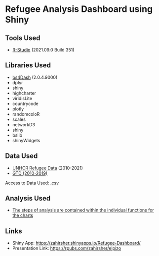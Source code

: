 # Refugee Analysis Dashboard using Shiny

## Tools Used
- [R-Studio](https://www.rstudio.com/) (2021.09.0 Build 351)

## Libraries Used
- [bs4Dash](https://rinterface.github.io/bs4Dash/index.html) (2.0.4.9000)
- dplyr
- shiny
- highcharter
- viridisLite
- countrycode
- plotly
- randomcoloR
- scales
- networkD3
- shiny
- bslib
- shinyWidgets

## Data Used
- [UNHCR Refugee Data](https://www.unhcr.org/refugee-statistics/) (2010-2021)
- [GTD (2010-2019)](https://www.start.umd.edu/gtd/)

Access to Data Used: [.csv](https://github.com/zahir2000/Refugee-Analysis/tree/master/R)

## Analysis Used
- [The steps of analysis are contained within the individual functions for the charts](https://github.com/zahir2000/Refugee-Analysis/blob/master/R/server.R)

## Links
- Shiny App: https://zahirsher.shinyapps.io/Refugee-Dashboard/
- Presentation Link: https://rpubs.com/zahirsher/elpizo
